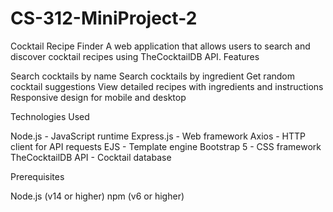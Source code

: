 # CS-312-MiniProject-2
Cocktail Recipe Finder
A web application that allows users to search and discover cocktail recipes using TheCocktailDB API.
Features

Search cocktails by name
Search cocktails by ingredient
Get random cocktail suggestions
View detailed recipes with ingredients and instructions
Responsive design for mobile and desktop

Technologies Used

Node.js - JavaScript runtime
Express.js - Web framework
Axios - HTTP client for API requests
EJS - Template engine
Bootstrap 5 - CSS framework
TheCocktailDB API - Cocktail database

Prerequisites

Node.js (v14 or higher)
npm (v6 or higher)

